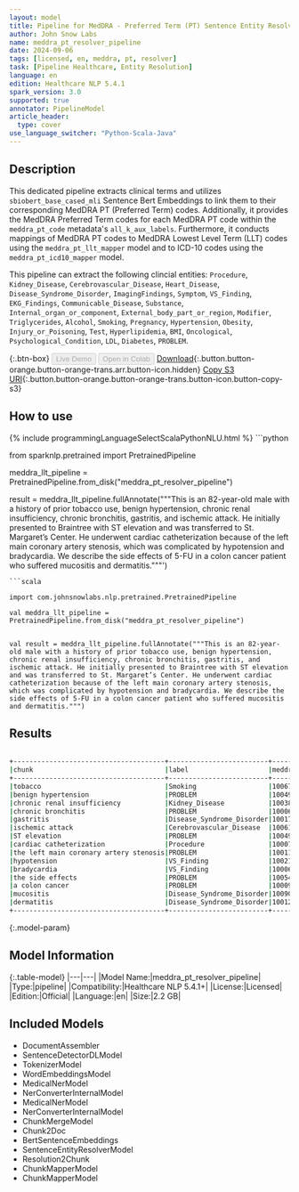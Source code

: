 ```yaml
---
layout: model
title: Pipeline for MedDRA - Preferred Term (PT) Sentence Entity Resolver
author: John Snow Labs
name: meddra_pt_resolver_pipeline
date: 2024-09-06
tags: [licensed, en, meddra, pt, resolver]
task: [Pipeline Healthcare, Entity Resolution]
language: en
edition: Healthcare NLP 5.4.1
spark_version: 3.0
supported: true
annotator: PipelineModel
article_header:
  type: cover
use_language_switcher: "Python-Scala-Java"
---
```


## Description

This dedicated pipeline extracts clinical terms and utilizes `sbiobert_base_cased_mli` Sentence Bert Embeddings to link them to their corresponding MedDRA PT (Preferred Term) codes. Additionally, it provides the MedDRA Preferred Term codes for each MedDRA PT code within the `meddra_pt_code` metadata's `all_k_aux_labels`. Furthermore, it conducts mappings of MedDRA PT codes to MedDRA Lowest Level Term (LLT) codes using the `meddra_pt_llt_mapper` model and to ICD-10 codes using the `meddra_pt_icd10_mapper` model.

This pipeline can extract the following clincial entities:
`Procedure`, `Kidney_Disease`, `Cerebrovascular_Disease`, `Heart_Disease`, `Disease_Syndrome_Disorder`, `ImagingFindings`, `Symptom`, `VS_Finding`, `EKG_Findings`, `Communicable_Disease`, `Substance`, `Internal_organ_or_component`, `External_body_part_or_region`, `Modifier`, `Triglycerides`, `Alcohol`, `Smoking`, `Pregnancy`, `Hypertension`, `Obesity`, `Injury_or_Poisoning`, `Test`, `Hyperlipidemia`, `BMI`, `Oncological`, `Psychological_Condition`, `LDL`, `Diabetes`, `PROBLEM`.

{:.btn-box}
<button class="button button-orange" disabled>Live Demo</button>
<button class="button button-orange" disabled>Open in Colab</button>
[Download](https://s3.amazonaws.com/auxdata.johnsnowlabs.com/clinical/models/meddra_pt_resolver_pipeline_en_5.4.1_3.0_1725640507930.zip){:.button.button-orange.button-orange-trans.arr.button-icon.hidden}
[Copy S3 URI](s3://auxdata.johnsnowlabs.com/clinical/models/meddra_pt_resolver_pipeline_en_5.4.1_3.0_1725640507930.zip){:.button.button-orange.button-orange-trans.button-icon.button-copy-s3}

## How to use



<div class="tabs-box" markdown="1">
{% include programmingLanguageSelectScalaPythonNLU.html %}
```python

from sparknlp.pretrained import PretrainedPipeline

meddra_llt_pipeline = PretrainedPipeline.from_disk("meddra_pt_resolver_pipeline")

result = meddra_llt_pipeline.fullAnnotate("""This is an 82-year-old male with a history of prior tobacco use, benign hypertension, chronic renal insufficiency, chronic bronchitis, gastritis, and ischemic attack. He initially presented to Braintree with ST elevation and was transferred to St. Margaret’s Center. He underwent cardiac catheterization because of the left main coronary artery stenosis, which was complicated by hypotension and bradycardia. We describe the side effects of 5-FU in a colon cancer patient who suffered mucositis and dermatitis."""')

```
```scala

import com.johnsnowlabs.nlp.pretrained.PretrainedPipeline

val meddra_llt_pipeline = PretrainedPipeline.from_disk("meddra_pt_resolver_pipeline")


val result = meddra_llt_pipeline.fullAnnotate("""This is an 82-year-old male with a history of prior tobacco use, benign hypertension, chronic renal insufficiency, chronic bronchitis, gastritis, and ischemic attack. He initially presented to Braintree with ST elevation and was transferred to St. Margaret’s Center. He underwent cardiac catheterization because of the left main coronary artery stenosis, which was complicated by hypotension and bradycardia. We describe the side effects of 5-FU in a colon cancer patient who suffered mucositis and dermatitis.""")

```
</div>

## Results

```bash

+--------------------------------------+-------------------------+--------------+--------------------------+-------------------------------------------------+-----------------------------------+
|chunk                                 |label                    |meddra_pt_code|resolution                |icd10_code                                       |meddra_llt_code                    |
+--------------------------------------+-------------------------+--------------+--------------------------+-------------------------------------------------+-----------------------------------+
|tobacco                               |Smoking                  |10067622      |tobacco interaction       |NONE                                             |10067622:Tobacco interaction       |
|benign hypertension                   |PROBLEM                  |10049079      |labile hypertension       |NONE                                             |10049079:Labile hypertension       |
|chronic renal insufficiency           |Kidney_Disease           |10038435      |renal failure             |N19:Unspecified kidney failure                   |10016149:Failure kidney            |
|chronic bronchitis                    |PROBLEM                  |10006458      |bronchitis chronic        |J41.0:Simple chronic bronchitis                  |10003568:Asthmatoid bronchitis     |
|gastritis                             |Disease_Syndrome_Disorder|10017853      |gastritis                 |K29:Gastritis and duodenitis                     |10000769:Acute gastritis           |
|ischemic attack                       |Cerebrovascular_Disease  |10061216      |infarction                |NONE                                             |10021762:Infarction NOS            |
|ST elevation                          |PROBLEM                  |10049785      |atrial pressure increased |NONE                                             |10049785:Atrial pressure increased |
|cardiac catheterization               |Procedure                |10007815      |catheterisation cardiac   |NONE                                             |10007527:Cardiac catheterisation   |
|the left main coronary artery stenosis|PROBLEM                  |10011089      |coronary artery stenosis  |NONE                                             |10011089:Coronary artery stenosis  |
|hypotension                           |VS_Finding               |10021097      |hypotension               |I95:Hypotension                                  |10005753:Blood pressure low        |
|bradycardia                           |VS_Finding               |10006093      |bradycardia               |R00.1:Bradycardia, unspecified                   |10006093:Bradycardia               |
|the side effects                      |PROBLEM                  |10054126      |post procedural discomfort|NONE                                             |10054126:Post procedural discomfort|
|a colon cancer                        |PROBLEM                  |10009944      |colon cancer              |C18:Malignant neoplasm of colon                  |10006903:Caecal cancer             |
|mucositis                             |Disease_Syndrome_Disorder|10090972      |immune-mediated mucositis |NONE                                             |10090972:Immune-mediated mucositis |
|dermatitis                            |Disease_Syndrome_Disorder|10012431      |dermatitis                |L27:Dermatitis due to substances taken internally|10000593:Acrodermatitis            |
+--------------------------------------+-------------------------+--------------+--------------------------+-------------------------------------------------+-----------------------------------+

```

{:.model-param}
## Model Information

{:.table-model}
|---|---|
|Model Name:|meddra_pt_resolver_pipeline|
|Type:|pipeline|
|Compatibility:|Healthcare NLP 5.4.1+|
|License:|Licensed|
|Edition:|Official|
|Language:|en|
|Size:|2.2 GB|

## Included Models

- DocumentAssembler
- SentenceDetectorDLModel
- TokenizerModel
- WordEmbeddingsModel
- MedicalNerModel
- NerConverterInternalModel
- MedicalNerModel
- NerConverterInternalModel
- ChunkMergeModel
- Chunk2Doc
- BertSentenceEmbeddings
- SentenceEntityResolverModel
- Resolution2Chunk
- ChunkMapperModel
- ChunkMapperModel